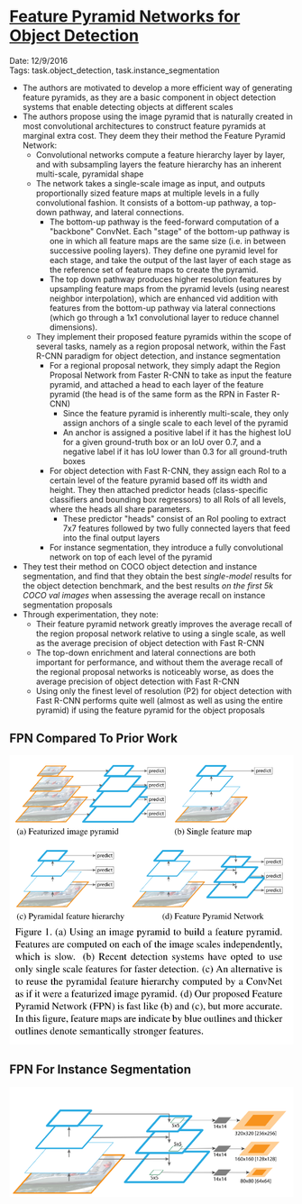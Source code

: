# [Feature Pyramid Networks for Object Detection](https://arxiv.org/abs/1612.03144)

Date: 12/9/2016  
Tags: task.object_detection, task.instance_segmentation

- The authors are motivated to develop a more efficient way of generating feature pyramids, as they are a basic component in object detection systems that enable detecting objects at different scales
- The authors propose using the image pyramid that is naturally created in most convolutional architectures to construct feature pyramids at marginal extra cost. They deem they their method the Feature Pyramid Network:
    - Convolutional networks compute a feature hierarchy layer by layer, and with subsampling layers the feature hierarchy has an inherent multi-scale, pyramidal shape
    - The network takes a single-scale image as input, and outputs proportionally sized feature maps at multiple levels in a fully convolutional fashion. It consists of a bottom-up pathway, a top-down pathway, and lateral connections.
        - The bottom-up pathway is the feed-forward computation of a "backbone" ConvNet. Each "stage" of the bottom-up pathway is one in which all feature maps are the same size (i.e. in between successive pooling layers). They define one pyramid level for each stage, and take the output of the last layer of each stage as the reference set of feature maps to create the pyramid.
        - The top down pathway produces higher resolution features by upsampling feature maps from the pyramid levels (using nearest neighbor interpolation), which are enhanced vid addition with features from the bottom-up pathway via lateral connections (which go through a 1x1 convolutional layer to reduce channel dimensions).
    - They implement their proposed feature pyramids within the scope of several tasks, namely as a region proposal network, within the Fast R-CNN paradigm for object detection, and instance segmentation
        - For a regional proposal network, they simply adapt the Region Proposal Network from Faster R-CNN to take as input the feature pyramid, and attached a head to each layer of the feature pyramid (the head is of the same form as the RPN in Faster R-CNN)
            - Since the feature pyramid is inherently multi-scale, they only assign anchors of a single scale to each level of the pyramid
            - An anchor is assigned a positive label if it has the highest IoU for a given ground-truth box or an IoU over 0.7, and a negative label if it has IoU lower than 0.3 for all ground-truth boxes
        - For object detection with Fast R-CNN, they assign each RoI to a certain level of the feature pyramid based off its width and height. They then attached predictor heads (class-specific classifiers and bounding box regressors) to all RoIs of all levels, where the heads all share parameters.
            - These predictor "heads" consist of an RoI pooling to extract 7x7 features followed by two fully connected layers that feed into the final output layers
        - For instance segmentation, they introduce a fully convolutional network on top of each level of the pyramid
- They test their method on COCO object detection and instance segmentation, and find that they obtain the best *single-model* results for the object detection benchmark, and the best results *on the first 5k COCO val images* when assessing the average recall on instance segmentation proposals
- Through experimentation, they note:
    - Their feature pyramid network greatly improves the average recall of the region proposal network relative to using a single scale, as well as the average precision of object detection with Fast R-CNN
    - The top-down enrichment and lateral connections are both important for performance, and without them the average recall of the regional proposal networks is noticeably worse, as does the average precision of object detection with Fast R-CNN
    - Using only the finest level of resolution (P2) for object detection with Fast R-CNN performs quite well (almost as well as using the entire pyramid) if using the feature pyramid for the object proposals

## FPN Compared To Prior Work

![](./images/fpn_comparison.png)

## FPN For Instance Segmentation

![](./images/fpn_instance_segmentation.png)
